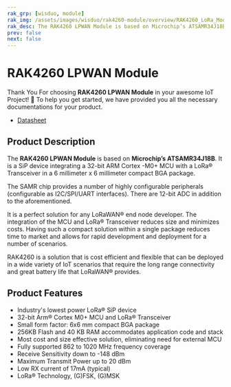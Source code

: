 ```yaml
---
rak_grp: [wisduo, module]
rak_img: /assets/images/wisduo/rak4260-module/overview/RAK4260_LoRa_Module.png
rak_desc: The RAK4260 LPWAN Module is based on Microchip’s ATSAMR34J18B. It is a SiP device integrating a 32-bit ARM Cortex -M0+ MCU with a LoRa® Transceiver in a 6 millimeter x 6 millimeter compact BGA package.
prev: false
next: false
---
```


# RAK4260 LPWAN Module
Thank You For choosing **RAK4260 LPWAN Module** in your awesome IoT Project! 🎉 To help you get started, we have provided you all the necessary documentations for your product.

* [Datasheet](../Datasheet/)

<!-- <rk-img
  src="/assets/images/wisduo/rak4260-module/overview/rak4260.png"
  width="50%"
  caption="RAK4260 LPWAN Module"
/> -->

## Product Description

The **RAK4260 LPWAN Module** is based on **Microchip’s ATSAMR34J18B**. It is a SiP device integrating a 32-bit ARM Cortex -M0+ MCU with a LoRa® Transceiver in a 6 millimeter x 6 millimeter compact BGA package.

The SAMR chip provides a number of highly configurable peripherals (configurable as I2C/SPI/UART interfaces). There are 12-bit ADC in addition to the aforementioned.

It is a perfect solution for any LoRaWAN® end node developer. The integration of the MCU and LoRa® Transceiver reduces size and minimizes costs. Having such a compact solution within a single package reduces time to market and allows for rapid development and deployment for a number of scenarios.

RAK4260 is a solution that is cost efficient and flexible that can be deployed in a wide variety of IoT scenarios that require the long range connectivity and great battery life that LoRaWAN® provides.

<!-- <rk-btn
  src="../Datasheet/"
  label="View Datasheet for the RAK4260 LPWAN Module"
/>

<rk-quick-links :params="$page.frontmatter.params.qlinks1"/> -->

## Product Features

- Industry's lowest power LoRa® SiP device
- 32-bit Arm® Cortex M0+ MCU and LoRa® Transceiver
- Small form factor: 6x6 mm compact BGA package
- 256KB Flash and 40 KB RAM accommodates application code and stack
- Most cost and size effective solution, eliminating need for external MCU
- Fully supported 862 to 1020 MHz frequency coverage
- Receive Sensitivity down to -148 dBm
- Maximum Transmit Power up to 20 dBm
- Low RX current of 17mA (typical)
- LoRa® Technology, (G)FSK, (G)MSK

<!-- <rk-btn
  src="https://store.rakwireless.com/products/rak4260-lora-module"
  label="Buy a RAK4260 LPWAN Module"
  _blank
/> -->